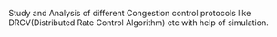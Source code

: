 
Study and Analysis of different Congestion control protocols like DRCV(Distributed Rate Control Algorithm) etc with help of simulation. 
